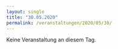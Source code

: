 ```yaml
---
layout: single
title: "30.05.2020"
permalink: /veranstaltungen/2020/05/30/
---
```


Keine Veranstaltung an diesem Tag.
